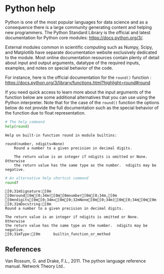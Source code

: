 # Python help

Python is one of the most popular languages for data science and as a consequence there is a large community generating content and helping new programmers. The Python Standard Library is the official and latest documentation for Python core modules: <https://docs.python.org/3/>. 

External modules common in scientific computing such as Numpy, Scipy, and Matplotlib have separate documentation website exclusively dedicated to the module. Most online documentation resources contain plenty of detail about input and output arguments, datatype of the required inputs, examples, and notes on special behavior of the code. 

For instance, here is the official documentation for the `round()` function : <https://docs.python.org/3/library/functions.html?highlight=round#round>

If you need quick access to learn more about the input arguments of the function below are some additional alternatives that you can use using the Python interpreter. Note that for the case of the `round()` function the options below do not provide the full documentation such as the special behavior of the function due to float representation.


```python
# The help command
help(round)
```

    Help on built-in function round in module builtins:
    
    round(number, ndigits=None)
        Round a number to a given precision in decimal digits.
        
        The return value is an integer if ndigits is omitted or None.  Otherwise
        the return value has the same type as the number.  ndigits may be negative.
    



```python
# An alternative help shortcut command
round?
```


    [0;31mSignature:[0m [0mround[0m[0;34m([0m[0mnumber[0m[0;34m,[0m [0mndigits[0m[0;34m=[0m[0;32mNone[0m[0;34m)[0m[0;34m[0m[0m
    [0;31mDocstring:[0m
    Round a number to a given precision in decimal digits.
    
    The return value is an integer if ndigits is omitted or None.  Otherwise
    the return value has the same type as the number.  ndigits may be negative.
    [0;31mType:[0m      builtin_function_or_method



## References

Van Rossum, G. and Drake, F.L., 2011. The python language reference manual. Network Theory Ltd..
